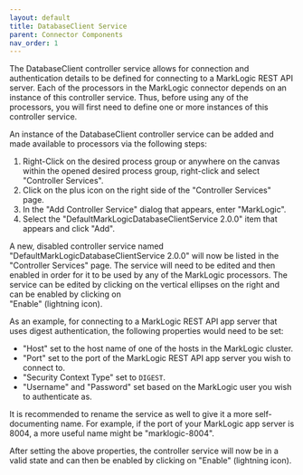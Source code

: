 ```yaml
---
layout: default
title: DatabaseClient Service
parent: Connector Components
nav_order: 1
---
```


The DatabaseClient controller service allows for connection and authentication details to be defined for connecting 
to a MarkLogic REST API server. Each of the processors in the MarkLogic connector depends on an instance of this 
controller service. Thus, before using any of the processors, you will first need to define one or more instances of 
this controller service. 

An instance of the DatabaseClient controller service can be added and made available to processors via the
following steps:

1. Right-Click on the desired process group or anywhere on the canvas within the opened desired process group, right-click and select "Controller Services".
2. Click on the plus icon on the right side of the "Controller Services" page.
3. In the "Add Controller Service" dialog that appears, enter "MarkLogic".
4. Select the "DefaultMarkLogicDatabaseClientService 2.0.0" item that appears and click "Add".

A new, disabled controller service named "DefaultMarkLogicDatabaseClientService 2.0.0" will now be listed in the
"Controller Services" page. The service will need to be edited and then enabled in order for it to be used by any of the
MarkLogic processors. The service can be edited by clicking on the vertical ellipses on the right and can be enabled by clicking on  
"Enable" (lightning icon).

As an example, for connecting to a MarkLogic REST API app server that uses digest authentication, the following
properties would need to be set:

- "Host" set to the host name of one of the hosts in the MarkLogic cluster.
- "Port" set to the port of the MarkLogic REST API app server you wish to connect to.
- "Security Context Type" set to `DIGEST`.
- "Username" and "Password" set based on the MarkLogic user you wish to authenticate as.

It is recommended to rename the service as well to give it a more self-documenting name. For example, if the port of
your MarkLogic app server is 8004, a more useful name might be "marklogic-8004".

After setting the above properties, the controller service will now be in a valid state and can then be enabled by
clicking on "Enable" (lightning icon).
